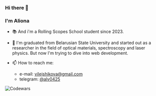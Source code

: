 ### Hi there 👋
### I'm Aliona

- 📚 And i'm a Rolling Scopes School student since 2023.

- 🔭 I'm graduated from Belarusian State University and started out as a researcher in the field of optical materials, spectroscopy and laser physics. But now I'm trying to dive into web development. 

- 📫 How to reach me:
  - e-mail: vilejshikova@gmail.com
  - telegram: [@alv0425
](https://t.me/alv0425)

![Codewars](https://github.r2v.ch/codewars?user=alv0425&name=true)
